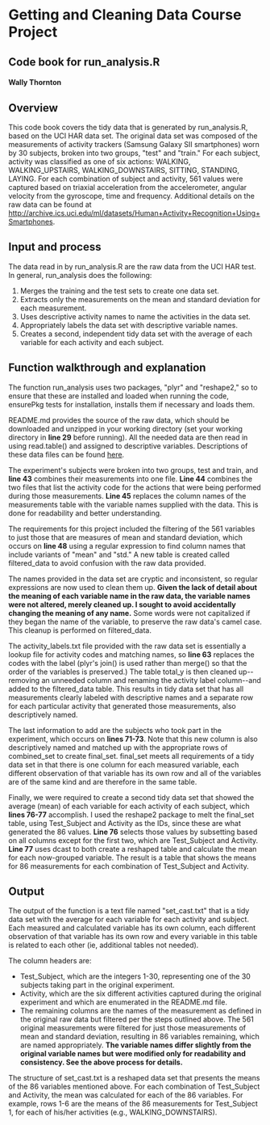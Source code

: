 # Getting and Cleaning Data Course Project
## Code book for run_analysis.R
#### Wally Thornton

## Overview
This code book covers the tidy data that is generated by run\_analysis.R, based on the UCI HAR data set. The original data set was composed of the measurements of activity trackers (Samsung Galaxy SII smartphones) worn by 30 subjects, broken into two groups, "test" and "train." For each subject, activity was classified as one of six actions: WALKING, WALKING\_UPSTAIRS, WALKING_DOWNSTAIRS, SITTING, STANDING, LAYING. For each combination of subject and activity, 561 values were captured based on triaxial acceleration from the accelerometer, angular velocity from the gyroscope, time and frequency. Additional details on the raw data can be found at http://archive.ics.uci.edu/ml/datasets/Human+Activity+Recognition+Using+Smartphones.

## Input and process
The data read in by run\_analysis.R are the raw data from the UCI HAR test. In general, run\_analysis does the following:
1. Merges the training and the test sets to create one data set.
2. Extracts only the measurements on the mean and standard deviation for each measurement.
3. Uses descriptive activity names to name the activities in the data set.
4. Appropriately labels the data set with descriptive variable names.
5. Creates a second, independent tidy data set with the average of each variable for each activity and each subject.

## Function walkthrough and explanation
The function run_analysis uses two packages, "plyr" and "reshape2," so to ensure that these are installed and loaded when running the code, ensurePkg tests for installation, installs them if necessary and loads them.

README.md provides the source of the raw data, which should be downloaded and unzipped in your working directory (set your working directory in **line 29** before running). All the needed data are then read in using read.table() and assigned to descriptive variables. Descriptions of these data files can be found [here](http://archive.ics.uci.edu/ml/datasets/Human+Activity+Recognition+Using+Smartphones).

The experiment's subjects were broken into two groups, test and train, and **line 43** combines their measurements into one file. **Line 44** combines the two files that list the activity code for the actions that were being performed during those measurements. **Line 45** replaces the column names of the measurements table with the variable names supplied with the data. This is done for readability and better understanding.

The requirements for this project included the filtering of the 561 variables to just those that are measures of mean and standard deviation, which occurs on **line 48** using a regular expression to find column names that include variants of "mean" and "std." A new table is created called filtered_data to avoid confusion with the raw data provided.

The names provided in the data set are cryptic and inconsistent, so regular expressions are now used to clean them up. **Given the lack of detail about the meaning of each variable name in the raw data, the variable names were not altered, merely cleaned up. I sought to avoid accidentally changing the meaning of any name.** Some words were not capitalized if they began the name of the variable, to preserve the raw data's camel case. This cleanup is performed on filtered_data.

The activity\_labels.txt file provided with the raw data set is essentially a lookup file for activity codes and matching names, so **line 63** replaces the codes with the label (plyr's join() is used rather than merge() so that the order of the variables is preserved.) The table total\_y is then cleaned up--removing an unneeded column and renaming the activity label column--and added to the filtered_data table. This results in tidy data set that has all measurements clearly labeled with descriptive names and a separate row for each particular activity that generated those measurements, also descriptively named.

The last information to add are the subjects who took part in the experiment, which occurs on **lines 71-73**. Note that this new column is also descriptively named and matched up with the appropriate rows of combined\_set to create final\_set. final_set meets all requirements of a tidy data set in that there is one column for each measured variable, each different observation of that variable has its own row and all of the variables are of the same kind and are therefore in the same table.

Finally, we were required to create a second tidy data set that showed the average (mean) of each variable for each activity of each subject, which **lines 76-77** accomplish. I used the reshape2 package to melt the final\_set table, using Test\_Subject and Activity as the IDs, since these are what generated the 86 values. **Line 76** selects those values by subsetting based on all columns except for the first two, which are Test\_Subject and Activity. **Line 77** uses dcast to both create a reshaped table and calculate the mean for each now-grouped variable. The result is a table that shows the means for 86 measurements for each combination of Test\_Subject and Activity.

## Output
The output of the function is a text file named "set_cast.txt" that is a tidy data set with the average for each variable for each activity and subject. Each measured and calculated variable has its own column, each different observation of that variable has its own row and every variable in this table is related to each other (ie, additional tables not needed).

The column headers are:
* Test_Subject, which are the integers 1-30, representing one of the 30 subjects taking part in the original experiment.
* Activity, which are the six different activities captured during the original experiment and which are enumerated in the README.md file.
* The remaining columns are the names of the measurement as defined in the original raw data but filtered per the steps outlined above. The 561 original measurements were filtered for just those measurements of mean and standard deviation, resulting in 86 variables remaining, which are named appropriately. __The variable names differ slightly from the original variable names but were modified only for readability and consistency. See the above process for details.__

The structure of set\_cast.txt is a reshaped data set that presents the means of the 86 variables mentioned above. For each combination of Test\_Subject and Activity, the mean was calculated for each of the 86 variables. For example, rows 1-6 are the means of the 86 measurements for Test\_Subject 1, for each of his/her activities (e.g., WALKING\_DOWNSTAIRS).